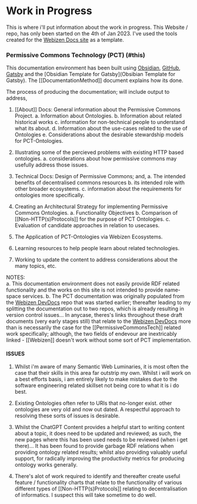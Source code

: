 # Work in Progress

This is where i'll put information about the work in progress.  This Website / repo, has only been started on the 4th of Jan 2023.  I've used the tools created for the [Webizen Docs site](https://devdocs.webizen.org/) as a template. 

### Permissive Commons Technology  (PCT) (#this)

This documentation environment has been built using [Obsidian](https://obsidian.md/), [GitHub](https://github.com/), [Gatsby](https://www.gatsbyjs.com/) and the [Obsidian Template for Gatsby](Obsibian Template for Gatsby).  The [[DocumentationMethod]] document explains how its done.

The process of producing the documentation; will include output to address,

1. [[About]] Docs: General information about the Permissive Commons Project. 
	a. Information about Ontologies.
	b. Information about related historical works
	c. information for non-technical people to understand what its about.
	d. Information about the use-cases related to the use of Ontologies
	e. Considerations about the desirable stewardship models for PCT-Ontologies.

2. Illustrating some of the percieved problems with existing HTTP based ontologies.
	a. considerations about how permissive commons may usefully address those issues.
	
3. Technical Docs: Design of Permissive Commons; and,
	a. The intended benefits of decentralised commons resources
	b. its intended role with other broader ecosystems.
	c. information about the requirements for ontologies more specifically.
	
4. Creating an Architectural Strategy for implementing Permissive Commons Ontologies.
	a. Functionality Objectives
	b. Comparison of [[Non-HTTP(s)Protocols]] for the purpose of PCT Ontologies.
	c. Evaluation of candidate approaches in relation to usecases.
	
5. The Application of PCT-Ontologies via Webizen Ecosystems.
   
6. Learning resources to help people learn about related technologies.  
   
7. Working to update the content to address considerations about the many topics, etc.

NOTES:  
a. This documentation environment does not easily provide RDF related functionality and the works on this site is not intended to provide name-space services. 
b. The PCT documentation was originally populated from the [Webizen DevDocs](https://devdocs.webizen.org/) repo that was started earlier; thereafter leading to my splitting the documentation out to two repos, which is already resulting in version control issues...  In anycase, theres's links throughout these draft documents (very early stages still) that relate to the [Webizen DevDocs](https://devdocs.webizen.org/) more than is necessarily the case for the [[PermissiveCommonsTech]] related work specifically; although, the two fields of endevour are inextricably linked - [[Webizen]] doesn't work without some sort of PCT implementation. 

#### ISSUES

1. Whilst i'm aware of many Semantic Web Luminaries, it is most often the case that their skills in this area far outstrip my own.  Whilst i will work on a best efforts basis, i am entirely likely to make mistakes due to the software engineering related skillset not being core to what it is i do best.  
 
2. Existing Ontologies often refer to URIs that no-longer exist.  other ontologies are very old and now out dated.  A respectful approach to resolving these sorts of issues is desirable.

3. Whilst the ChatGPT Content provides a helpful start to writing content about a topic, it does need to be updated and reviewed; as such, the new pages where this has been used needs to be reviewed (when i get there)...  It has been found to provide garbage RDF relations when providing ontology related results; whilst also providing valuably useful support, for radically improving the productivity metrics for producing ontology works generally. 

5. There's alot of work required to identify and thereafter create useful feature / functionality charts that relate to the functionality of various different types of [[Non-HTTP(s)Protocols]] relating to decentralisation of informatics.  I suspect this will take sometime to do well.


